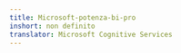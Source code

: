 ```yaml
---
title: Microsoft-potenza-bi-pro
inshort: non definito
translator: Microsoft Cognitive Services
---
```




